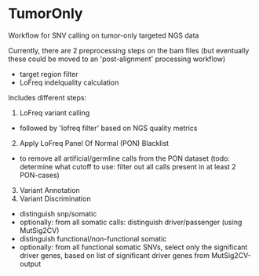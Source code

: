 # TumorOnly
Workflow for SNV calling on tumor-only targeted NGS data

Currently, there are 2 preprocessing steps on the bam files
(but eventually these could be moved to an 'post-alignment' processing workflow) 
- target region filter
- LoFreq indelquality calculation

Includes different steps:
1. LoFreq variant calling
- followed by 'lofreq filter' based on NGS quality metrics
2. Apply LoFreq Panel Of Normal (PON) Blacklist
- to remove all artificial/germline calls from the PON dataset
(todo: determine what cutoff to use: filter out all calls present in at least 2 PON-cases)
3. Variant Annotation
4. Variant Discrimination
- distinguish snp/somatic
- optionally: from all somatic calls: distinguish driver/passenger (using MutSig2CV)
- distinguish functional/non-functional somatic
- optionally: from all functional somatic SNVs, select only the significant driver genes, based on list of significant driver genes from MutSig2CV-output


